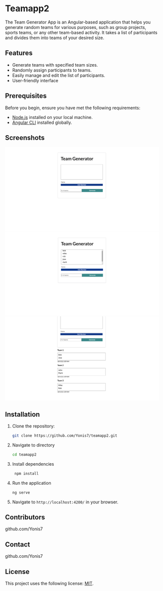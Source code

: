 # Teamapp2
The Team Generator App is an Angular-based application that helps you generate random teams for various purposes, such as group projects, sports teams, or any other team-based activity. It takes a list of participants and divides them into teams of your desired size.

## Features

- Generate teams with specified team sizes.
- Randomly assign participants to teams.
- Easily manage and edit the list of participants.
- User-friendly interface

## Prerequisites

Before you begin, ensure you have met the following requirements:

- [Node.js](https://nodejs.org/) installed on your local machine.
- [Angular CLI](https://angular.io/cli) installed globally.

## Screenshots
![Screenshot](src/assets/images/ss1.png)
![Screenshot](src/assets/images/ss2.png)
![Screenshot](src/assets/images/ss3.png)
## Installation

1. Clone the repository:

   ```bash
   git clone https://github.com/Yonis7/teamapp2.git

2. Navigate to directory

   ```bash
   cd teamapp2

3. Install dependencies

   ```bash
    npm install

4. Run the application

   ```bash
   ng serve

5. Navigate to `http://localhost:4200/` in your browser.

## Contributors
github.com/Yonis7

## Contact
github.com/Yonis7

## License
This project uses the following license: [MIT](https://opensource.org/licenses/MIT).

